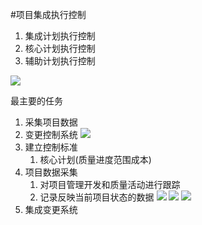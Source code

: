 #项目集成执行控制
1. 集成计划执行控制
2. 核心计划执行控制
3. 辅助计划执行控制

![](http://i.imgur.com/bDilPDd.png)

最主要的任务

1. 采集项目数据
3. 变更控制系统
![](http://i.imgur.com/INwQoDY.png)
1. 建立控制标准 
	1. 核心计划(质量进度范围成本)
1. 项目数据采集
	1. 对项目管理开发和质量活动进行跟踪
	2. 记录反映当前项目状态的数据
![](http://i.imgur.com/NhySTum.png)
![](http://i.imgur.com/4wOIG0O.png)
![](http://i.imgur.com/uwPb43Z.png)
1. 集成变更系统